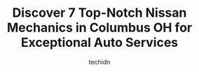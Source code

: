 ---
layout: ampstory
image: https://images.unsplash.com/photo-1653047256226-5abbfa82f1d7?ixlib=rb-4.0.3&ixid=MnwxMjA3fDB8MHxwaG90by1wYWdlfHx8fGVufDB8fHx8&auto=format&fit=crop&w=640&h=853&q=80
author: techidn
featured: false
description: For top-quality automotive repairs and maintenance, visit the 7 best Nissan Mechanic in Columbus OH, USA. Their reputation for excellence and their dedication to customer satisfaction make t
title: Discover 7 Top-Notch Nissan Mechanics in Columbus OH for Exceptional Auto Services
cover:
   title: Discover 7 Top-Notch Nissan Mechanics in Columbus OH for Exceptional Auto Services
   subtitle: Rickpate
   background: https://images.unsplash.com/photo-1653047256226-5abbfa82f1d7?ixlib=rb-4.0.3&ixid=MnwxMjA3fDB8MHxwaG90by1wYWdlfHx8fGVufDB8fHx8&auto=format&fit=crop&w=640&h=853&q=80

pages: 
 - layout: thirds
   top: <h1>#1 One Call Auto Mechanic</h1>
   bottom: "<p>Have used One Call Auto Mechanic on several occasions and have always been pleased with my service!  Matt is very knowledgeable and does a great job educating the custome</p>"
   background: https://www.knot35.com/toplist/wp-content/uploads/2023/06/best-nissan-mechanic-1-in-columbus-oh-1685836322.jpeg
   backgroundblur: true
 - layout: thirds
   top: <h1>#2 Alternative Auto Care</h1>
   bottom: "<p>136 W 5th Ave, Columbus, OH 43201, United States</p>"
   background: https://www.knot35.com/toplist/wp-content/uploads/2023/06/best-nissan-mechanic-2-in-columbus-oh-1685836323.jpeg
   cta:
      link: https://www.knot35.com/toplist/discover-7-top-notch-nissan-mechanics-in-columbus-oh-for-exceptional-auto-services/
      text: Discover 7 Top-Notch Nissan Mechanics in Columbus OH for Exceptional Auto Services
 - layout: thirds
   top: <h1>#3 Tom and Jerrys Auto Service</h1>
   bottom: "<p>1701 Kenny Rd, Columbus, OH 43212, United States</p>"
   background: https://www.knot35.com/toplist/wp-content/uploads/2023/06/best-nissan-mechanic-3-in-columbus-oh-1685836323.jpeg
   cta:
      link: https://www.knot35.com/toplist/discover-7-top-notch-nissan-mechanics-in-columbus-oh-for-exceptional-auto-services/
      text: Discover 7 Top-Notch Nissan Mechanics in Columbus OH for Exceptional Auto Services
 - layout: thirds
   top: <h1>#4 Service Center - Germain Nissan</h1>
   bottom: "<p>4300 Morse Rd, Columbus, OH 43230, United States</p>"
   background: https://images.unsplash.com/photo-1527066579998-dbbae57f45ce?ixlib=rb-4.0.3&ixid=MnwxMjA3fDB8MHxwaG90by1wYWdlfHx8fGVufDB8fHx8&auto=format&fit=crop&w=640&h=853&q=80
   cta:
      link: https://www.knot35.com/toplist/discover-7-top-notch-nissan-mechanics-in-columbus-oh-for-exceptional-auto-services/
      text: Discover 7 Top-Notch Nissan Mechanics in Columbus OH for Exceptional Auto Services
 - layout: thirds
   top: <h1>#5 Clintonville Automotive Repair Service</h1>
   bottom: "<p>585 Oakland Park Ave, Columbus, OH 43214, United States</p>"
   background: https://images.unsplash.com/photo-1552083974-186346191183?ixlib=rb-4.0.3&ixid=MnwxMjA3fDB8MHxwaG90by1wYWdlfHx8fGVufDB8fHx8&auto=format&fit=crop&w=640&h=853&q=80
   cta:
      link: https://www.knot35.com/toplist/discover-7-top-notch-nissan-mechanics-in-columbus-oh-for-exceptional-auto-services/
      text: Discover 7 Top-Notch Nissan Mechanics in Columbus OH for Exceptional Auto Services
 - layout: thirds
   top: <h1>#6 Imports Plus Automotive</h1>
   bottom: "<p>1065 Ridge St, Columbus, OH 43215, United States</p>"
   background: https://plus.unsplash.com/premium_photo-1664640458616-3c74f8cb4589?ixlib=rb-4.0.3&ixid=MnwxMjA3fDB8MHxwaG90by1wYWdlfHx8fGVufDB8fHx8&auto=format&fit=crop&w=640&h=853&q=80
   cta:
      link: https://www.knot35.com/toplist/discover-7-top-notch-nissan-mechanics-in-columbus-oh-for-exceptional-auto-services/
      text: Discover 7 Top-Notch Nissan Mechanics in Columbus OH for Exceptional Auto Services
 - layout: thirds
   top: <h1>#7 DealerTech LLC (Service)</h1>
   bottom: "<p>4865 E Main St, Columbus, OH 43213, United States</p>"
   background: https://images.unsplash.com/photo-1462556791646-c201b8241a94?ixlib=rb-4.0.3&ixid=MnwxMjA3fDB8MHxwaG90by1wYWdlfHx8fGVufDB8fHx8&auto=format&fit=crop&w=640&h=853&q=80
   cta:
      link: https://www.knot35.com/toplist/discover-7-top-notch-nissan-mechanics-in-columbus-oh-for-exceptional-auto-services/
      text: Discover 7 Top-Notch Nissan Mechanics in Columbus OH for Exceptional Auto Services
 - layout: thirds
   middle: Continue reading...
   background: https://images.unsplash.com/photo-1553949345-eb786bb3f7ba?ixlib=rb-4.0.3&ixid=MnwxMjA3fDB8MHxwaG90by1wYWdlfHx8fGVufDB8fHx8&auto=format&fit=crop&w=640&h=853&q=80
   cta:
      link: https://www.knot35.com/toplist/discover-7-top-notch-nissan-mechanics-in-columbus-oh-for-exceptional-auto-services/
      text: Discover 7 Top-Notch Nissan Mechanics in Columbus OH for Exceptional Auto Services
      
---